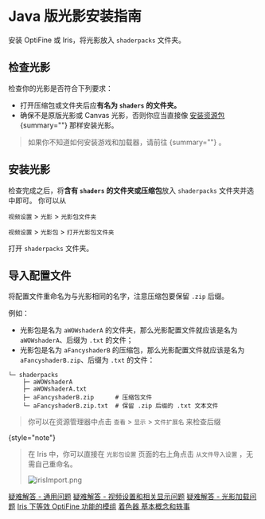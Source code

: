 # Java 版光影安装指南

<primary-label ref="manual"/>

<secondary-label ref="latest"/>

<secondary-label ref="jeDoc"/>
<secondary-label ref="shaderDoc"/>

<show-structure depth="2"/>

<tldr>

安装 OptiFine 或 Iris，将光影放入 `shaderpacks` 文件夹。

</tldr>

[//]: # (帮助玩家安装光影，默认已经安装了游戏和加载器)

## 检查光影

检查你的光影是否符合下列要求：
- 打开压缩包或文件夹后应**有名为 `shaders` 的文件夹。**
  <include from="uniforms.md" element-id="shaderpack_structure_simple"/>
  <include from="uniforms.md" element-id="recommend_unzipApp"/>
- 确保不是原版光影或 Canvas 光影，否则你应当直接像 [安装资源包](jeInstallRP.md){summary=""} 那样安装光影。

> 如果你不知道如何安装游戏和加载器，请前往 [](jeInstallGame.md){summary=""} 。

## 安装光影

检查完成之后，将**含有 `shaders` 的文件夹或压缩包**放入 `shaderpacks` 文件夹并选中即可。
<note>
你可以从
<tabs group="loader">
<tab title="OptiFine" group-key="of">

`视频设置` > `光影` > `光影包文件夹`
</tab>
<tab title="Iris" group-key="iris">

`视频设置` > `光影包` > `打开光影包文件夹`
</tab>
</tabs>

打开 `shaderpacks` 文件夹。
</note>

## 导入配置文件

将配置文件重命名为与光影相同的名字，注意压缩包要保留 `.zip` 后缀。

例如：

- 光影包是名为 `aWOWshaderA` 的文件夹，那么光影配置文件就应该是名为 `aWOWshaderA`、后缀为 `.txt` 的文件；
- 光影包是名为 `aFancyshaderB` 的压缩包，那么光影配置文件就应该是名为 `aFancyshaderB.zip`、后缀为 `.txt` 的文件：

```Shell
└─ shaderpacks
    ├─ aWOWshaderA
    ├─ aWOWshaderA.txt
    ├─ aFancyshaderB.zip      # 压缩包文件
    └─ aFancyshaderB.zip.txt  # 保留 .zip 后缀的 .txt 文本文件
```

> 你可以在资源管理器中点击 `查看` > `显示` > `文件扩展名` 来检查后缀
> 
{style="note"}

> 在 Iris 中，你可以直接在 `光影包设置` 页面的右上角点击 `从文件导入设置` ，无需自己重命名。
> 
> ![irisImport.png](irisImport.png)

<seealso>
    <category ref="related">
        <a href="troubleshootCommon.md" summary="这篇文档记录了一些与游戏相关或会产生影响的常见问题。">疑难解答 - 通用问题</a>
        <a href="videoSettings.md" summary="这篇文档列出了整个视频设置选项卡中容易出现问题的设置以及修改建议。">疑难解答 - 视频设置和相关显示问题</a>
        <a href="shaderpackLoading.md" summary="这篇文档列出了光影加载后可能出现的问题以及解决办法。">疑难解答 - 光影加载问题</a>
    </category>
    <category ref="advance">
        <a href="irisAsOf.md">Iris 下等效 OptiFine 功能的模组</a>
        <a href="shaderBasic.md" summary="着色器的基本概念和它们与 Minecraft 的历史">着色器 基本概念和轶事</a>
    </category>
</seealso>
